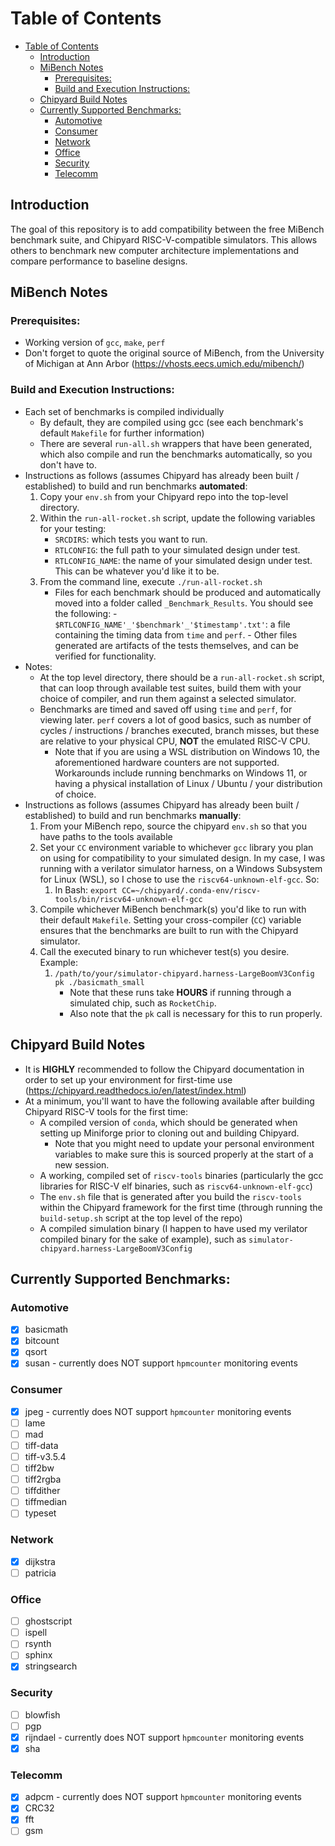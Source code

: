 # Table of Contents
- [Table of Contents](#table-of-contents)
  - [Introduction ](#introduction-)
  - [MiBench Notes ](#mibench-notes-)
    - [Prerequisites: ](#prerequisites-)
    - [Build and Execution Instructions: ](#build-and-execution-instructions-)
  - [Chipyard Build Notes ](#chipyard-build-notes-)
  - [Currently Supported Benchmarks:](#currently-supported-benchmarks)
    - [Automotive ](#automotive-)
    - [Consumer ](#consumer-)
    - [Network ](#network-)
    - [Office ](#office-)
    - [Security ](#security-)
    - [Telecomm ](#telecomm-)


## Introduction <a id="introduction-"></a>
The goal of this repository is to add compatibility between the free MiBench benchmark suite, and Chipyard RISC-V-compatible simulators. This allows others to benchmark new computer architecture implementations and compare performance to baseline designs.

## MiBench Notes <a id="mibench-notes-"></a>
### Prerequisites: <a id="prerequisites-"></a>
- Working version of `gcc`, `make`, `perf`
- Don't forget to quote the original source of MiBench, from the University of Michigan at Ann Arbor (https://vhosts.eecs.umich.edu/mibench/)

### Build and Execution Instructions: <a id="build-and-execution-instructions-"></a>
- Each set of benchmarks is compiled individually
  - By default, they are compiled using gcc (see each benchmark's default `Makefile` for further information)
  - There are several `run-all.sh` wrappers that have been generated, which also compile and run the benchmarks automatically, so you don't have to.
- Instructions as follows (assumes Chipyard has already been built / established) to build and run benchmarks **automated**:
  1. Copy your `env.sh` from your Chipyard repo into the top-level directory.
  2. Within the `run-all-rocket.sh` script, update the following variables for your testing:
     - `SRCDIRS`: which tests you want to run.
     - `RTLCONFIG`: the full path to your simulated design under test.
     - `RTLCONFIG_NAME`: the name of your simulated design under test. This can be whatever you'd like it to be.
  3. From the command line, execute `./run-all-rocket.sh`
     - Files for each benchmark should be produced and automatically moved into a folder called `_Benchmark_Results`. You should see the following:
           - `$RTLCONFIG_NAME'_'$benchmark'_'$timestamp'.txt'`: a file containing the timing data from `time` and `perf`.
           - Other files generated are artifacts of the tests themselves, and can be verified for functionality.
- Notes:
  - At the top level directory, there should be a `run-all-rocket.sh` script, that can loop through available test suites, build them with your choice of compiler, and run them against a selected simulator.
  - Benchmarks are timed and saved off using `time` and `perf`, for viewing later. `perf` covers a lot of good basics, such as number of cycles / instructions / branches executed, branch misses, but these are relative to your physical CPU, **NOT** the emulated RISC-V CPU.
    - Note that if you are using a WSL distribution on Windows 10, the aforementioned hardware counters are not supported. Workarounds include running benchmarks on Windows 11, or having a physical installation of Linux / Ubuntu / your distribution of choice.
- Instructions as follows (assumes Chipyard has already been built / established) to build and run benchmarks **manually**:
  1. From your MiBench repo, source the chipyard `env.sh` so that you have paths to the tools available
  2. Set your `CC` environment variable to whichever `gcc` library you plan on using for compatibility to your simulated design. In my case, I was running with a verilator simulator harness, on a Windows Subsystem for Linux (WSL), so I chose to use the `riscv64-unknown-elf-gcc`. So:
     1. In Bash: `export CC=~/chipyard/.conda-env/riscv-tools/bin/riscv64-unknown-elf-gcc`
  3. Compile whichever MiBench benchmark(s) you'd like to run with their default `Makefile`. Setting your cross-compiler (`CC`) variable ensures that the benchmarks are built to run with the Chipyard simulator.
  4. Call the executed binary to run whichever test(s) you desire. Example:
     1. `/path/to/your/simulator-chipyard.harness-LargeBoomV3Config pk ./basicmath_small`
        - Note that these runs take **HOURS** if running through a simulated chip, such as `RocketChip`.
        - Also note that the `pk` call is necessary for this to run properly.

## Chipyard Build Notes <a id="chipyard-build-notes-"></a>
- It is **HIGHLY** recommended to follow the Chipyard documentation in order to set up your environment for first-time use (https://chipyard.readthedocs.io/en/latest/index.html)
- At a minimum, you'll want to have the following available after building Chipyard RISC-V tools for the first time:
  - A compiled version of `conda`, which should be generated when setting up Miniforge prior to cloning out and building Chipyard.
    - Note that you might need to update your personal environment variables to make sure this is sourced properly at the start of a new session.
  - A working, compiled set of `riscv-tools` binaries (particularly the gcc libraries for RISC-V elf binaries, such as `riscv64-unknown-elf-gcc`)
  - The `env.sh` file that is generated after you build the `riscv-tools` within the Chipyard framework for the first time (through running the `build-setup.sh` script at the top level of the repo)
  - A compiled simulation binary (I happen to have used my verilator compiled binary for the sake of example), such as `simulator-chipyard.harness-LargeBoomV3Config`

## Currently Supported Benchmarks:<a id="currently-supported-benchmarks-"></a>
### Automotive <a id="automotive-"></a>
- [x] basicmath
- [x] bitcount
- [x] qsort
- [x] susan - currently does NOT support `hpmcounter` monitoring events

### Consumer <a id="consumer-"></a>
- [x] jpeg - currently does NOT support `hpmcounter` monitoring events
- [ ] lame
- [ ] mad
- [ ] tiff-data
- [ ] tiff-v3.5.4
- [ ] tiff2bw
- [ ] tiff2rgba
- [ ] tiffdither
- [ ] tiffmedian
- [ ] typeset

### Network <a id="network-"></a>
- [x] dijkstra
- [ ] patricia

### Office <a id="office-"></a>
- [ ] ghostscript
- [ ] ispell
- [ ] rsynth
- [ ] sphinx
- [x] stringsearch

### Security <a id="security-"></a>
- [ ] blowfish
- [ ] pgp
- [x] rijndael - currently does NOT support `hpmcounter` monitoring events
- [x] sha

### Telecomm <a id="telecomm-"></a>
- [x] adpcm - currently does NOT support `hpmcounter` monitoring events
- [x] CRC32
- [x] fft
- [ ] gsm